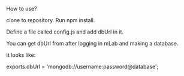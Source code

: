 How to use?

clone to repository. Run npm install.

Define a file called config.js and add dbUrl in it.

You can get dbUrl from after logging in mLab and making a database.

It looks like:

exports.dbUrl = 'mongodb://username:password@database';